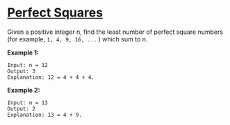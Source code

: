 # [Perfect Squares](https://leetcode.com/explore/challenge/card/june-leetcoding-challenge/542/week-4-june-22nd-june-28th/3373/)

Given a positive integer n, find the least number of perfect square numbers (for example, ``` 1, 4, 9, 16, ... ``` ) which sum to n.

**Example 1:**
```
Input: n = 12
Output: 3 
Explanation: 12 = 4 + 4 + 4.
```
**Example 2:**
```
Input: n = 13
Output: 2
Explanation: 13 = 4 + 9.
```
